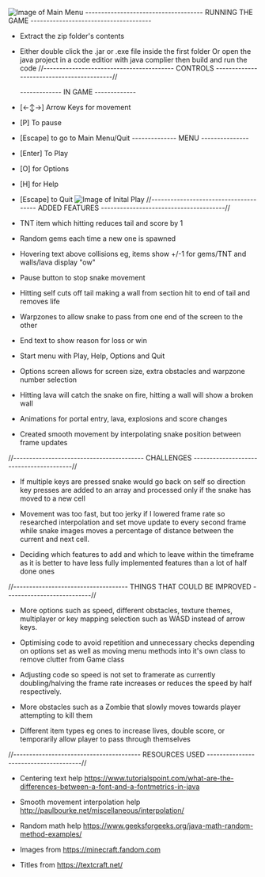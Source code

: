 ![Image of Main Menu](https://github.com/Caleb-Ward/MinecraftSnake/main/MainMenu.png)
------------------------------------- RUNNING THE GAME --------------------------------------
* Extract the zip folder's contents
* Either double click the .jar or .exe file inside the first folder
  Or open the java project in a code editior with java complier then build and run the code
//----------------------------------------- CONTROLS ------------------------------------------//

  ------------- IN GAME -------------
* [←↕→] Arrow Keys for movement
* [P] To pause
* [Escape] to go to Main Menu/Quit
  -------------- MENU ---------------
* [Enter] To Play
* [O] for Options
* [H] for Help
* [Escape] to Quit
![Image of Inital Play](https://github.com/Caleb-Ward/MinecraftSnake/main/start.png)
//-------------------------------------- ADDED FEATURES ---------------------------------------//
* TNT item which hitting reduces tail and score by 1
* Random gems each time a new one is spawned
* Hovering text above collisions eg, items show +/-1 for gems/TNT and walls/lava display "ow"
* Pause button to stop snake movement
* Hitting self cuts off tail making a wall from section hit to end of tail and removes life
* Warpzones to allow snake to pass from one end of the screen to the other
* End text to show reason for loss or win
* Start menu with Play, Help, Options and Quit
* Options screen allows for screen size, extra obstacles and warpzone number selection
* Hitting lava will catch the snake on fire, hitting a wall will show a broken wall
* Animations for portal entry, lava, explosions and score changes
* Created smooth movement by interpolating snake position between frame updates

//----------------------------------------- CHALLENGES ----------------------------------------//
* If multiple keys are pressed snake would go back on self so direction key presses are added 
  to an array and processed only if the snake has moved to a new cell 

* Movement was too fast, but too jerky if I lowered frame rate so researched interpolation 
  and set move update to every second frame while snake images moves a percentage of distance
  between the current and next cell.

* Deciding which features to add and which to leave within the timeframe as it is better to have
  less fully implemented features than a lot of half done ones

//------------------------------------ THINGS THAT COULD BE IMPROVED ---------------------------//
* More options such as speed, different obstacles, texture themes, multiplayer or key mapping
  selection such as WASD instead of arrow keys.

* Optimising code to avoid repetition and unnecessary checks depending on options set as well
  as moving menu methods into it's own class to remove clutter from Game class

* Adjusting code so speed is not set to framerate as currently doubling/halving the frame rate
  increases or reduces the speed by half respectively.

* More obstacles such as a Zombie that slowly moves towards player attempting to kill them

* Different item types eg ones to increase lives, double score, or temporarily allow player to 
  pass through themselves

//---------------------------------------- RESOURCES USED --------------------------------------//
* Centering text help
https://www.tutorialspoint.com/what-are-the-differences-between-a-font-and-a-fontmetrics-in-java

* Smooth movement interpolation help
http://paulbourke.net/miscellaneous/interpolation/

* Random math help
https://www.geeksforgeeks.org/java-math-random-method-examples/

* Images from
https://minecraft.fandom.com

* Titles from
https://textcraft.net/
